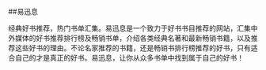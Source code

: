 ##易迅息

经典好书推荐，热门书单汇集。易迅息是一个致力于好书书目推荐的网站，汇集中外媒体的好书推荐排行榜及畅销书单，介绍各类经典名著和最新畅销书籍，以及推荐这些好书的理由。不论名家推荐的书籍，还是畅销书排行榜推荐的好书，只有适合自己的才是真正的好书。易迅息，让你从众多书单中找到属于自己的好书！